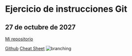 # Ejercicio de instrucciones Git
## 27 de octubre de 2027

[Mi repositorio](https://github.com/DelAngel8/git_2025-10-27)

[Github](https://github.com)
[Cheat Sheet](https://education.github.com/git-cheat-sheet-education.pdf)
![branching](https://git-scm.com/images/branching-illustration@2x.png) 
